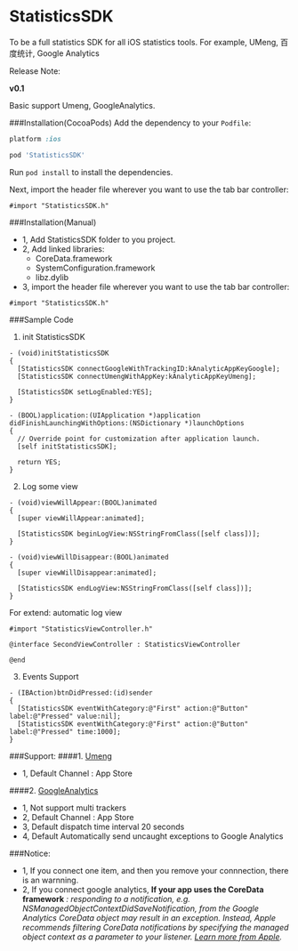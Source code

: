 StatisticsSDK
=============

To be a full statistics SDK for all iOS statistics tools. For example, UMeng, 百度统计,  Google Analytics

Release Note:

**v0.1**

Basic support Umeng, GoogleAnalytics.


###Installation(CocoaPods)
Add the dependency to your `Podfile`:

```ruby
platform :ios

pod 'StatisticsSDK'
```

Run `pod install` to install the dependencies.

Next, import the header file wherever you want to use the tab bar controller:

```objc
#import "StatisticsSDK.h"
```

###Installation(Manual)

*	1, Add StatisticsSDK folder to you project.
*	2, Add linked libraries:
	*	CoreData.framework
	*	SystemConfiguration.framework
	*	libz.dylib
*	3, import the header file wherever you want to use the tab bar controller:

```objc
#import "StatisticsSDK.h"
```

###Sample Code


1. init StatisticsSDK

```objc
- (void)initStatisticsSDK
{
  [StatisticsSDK connectGoogleWithTrackingID:kAnalyticAppKeyGoogle];
  [StatisticsSDK connectUmengWithAppKey:kAnalyticAppKeyUmeng];
  
  [StatisticsSDK setLogEnabled:YES];
}

- (BOOL)application:(UIApplication *)application didFinishLaunchingWithOptions:(NSDictionary *)launchOptions
{
  // Override point for customization after application launch.
  [self initStatisticsSDK];
  
  return YES;
}
```

2. Log some view

```objc
- (void)viewWillAppear:(BOOL)animated
{
  [super viewWillAppear:animated];
  
  [StatisticsSDK beginLogView:NSStringFromClass([self class])];
}

- (void)viewWillDisappear:(BOOL)animated
{
  [super viewWillDisappear:animated];
  
  [StatisticsSDK endLogView:NSStringFromClass([self class])];
}
```

For extend: automatic log view

```objc
#import "StatisticsViewController.h"

@interface SecondViewController : StatisticsViewController

@end
```

3. Events Support

```objc
- (IBAction)btnDidPressed:(id)sender
{
  [StatisticsSDK eventWithCategory:@"First" action:@"Button" label:@"Pressed" value:nil];
  [StatisticsSDK eventWithCategory:@"First" action:@"Button" label:@"Pressed" time:1000];
}
```

###Support:
####1. [Umeng](http://dev.umeng.com/analytics/ios/ )

*	1, Default Channel : App Store
 
####2. [GoogleAnalytics](http://developers.google.com/analytics/devguides/collection/ios/v3/ )

*	1, Not support multi trackers
*	2, Default Channel : App Store
*	3, Default dispatch time interval 20 seconds
*	4, Default Automatically send uncaught exceptions to Google Analytics
 
###Notice:

*	1, If you connect one item, and then you remove your connnection, there is an warnning.
*	2, If you connect google analytics, **If your app uses the CoreData framework** *: responding to a notification, e.g. NSManagedObjectContextDidSaveNotification, from the Google Analytics CoreData object may result in an exception. Instead, Apple recommends filtering CoreData notifications by specifying the managed object context as a parameter to your listener. [Learn more from Apple](https://developer.apple.com/library/mac/#documentation/Cocoa/Reference/CoreDataFramework/Classes/NSManagedObjectContext_Class/NSManagedObjectContext.html).*
